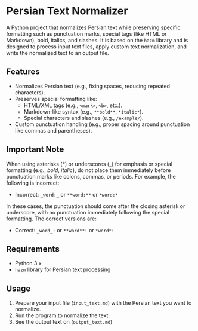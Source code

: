 # Persian Text Normalizer

A Python project that normalizes Persian text while preserving specific formatting such as punctuation marks, special
tags (like HTML or Markdown), bold, italics, and slashes. It is based on the `hazm` library and is designed to process
input text files, apply custom text normalization, and write the normalized text to an output file.

## Features

- Normalizes Persian text (e.g., fixing spaces, reducing repeated characters).
- Preserves special formatting like:
    - HTML/XML tags (e.g., `<mark>`, `<b>`, etc.).
    - Markdown-like syntax (e.g., `**bold**`, `*italic*`).
    - Special characters and slashes (e.g., `/example/`).
- Custom punctuation handling (e.g., proper spacing around punctuation like commas and parentheses).

## Important Note

When using asterisks (*) or underscores (_) for emphasis or special formatting (e.g., *bold*, _italic_), do not place
them immediately before punctuation marks like colons, commas, or periods. For example, the following is incorrect:

- Incorrect: `_word:_` or `**word:**` or `*word:*`

In these cases, the punctuation should come after the closing asterisk or underscore, with no punctuation immediately
following the special formatting. The correct versions are:

- Correct: `_word_:` or `**word**:` or `*word*:`

## Requirements

- Python 3.x
- `hazm` library for Persian text processing

## Usage

1. Prepare your input file (`input_text.md`) with the Persian text you want to normalize.
2. Run the program to normalize the text.
3. See the output text on (`output_text.md`)
